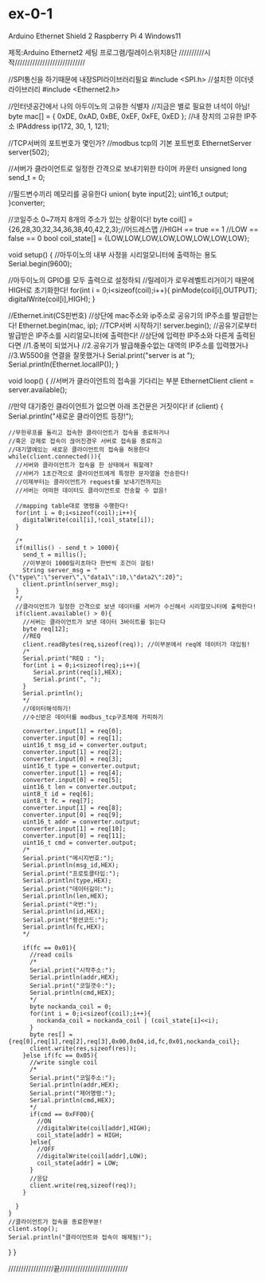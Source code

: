 # ex-0-1
Arduino Ethernet Shield 2 Raspberry Pi 4 Windows11

제목:Arduino Ethernet2 세팅 프로그램/릴레이스위치8단
//////////시작////////////////////////////


//SPI통신을 하기때문에 내장SPI라이브러리필요
#include <SPI.h>
//설치한 이더넷 라이브러리
#include <Ethernet2.h>

//인터넷공간에서 나의 아두이노의 고유한 식별자
//지금은 별로 필요한 녀석이 아님!
byte mac[] = {
  0xDE, 0xAD, 0xBE, 0xEF, 0xFE, 0xED
};
//내 장치의 고유한 IP주소
IPAddress ip(172, 30, 1, 121);

//TCP서버의 포트번호가 몇인가?
//modbus tcp의 기본 포트번호
EthernetServer server(502);

//서버가 클라이언트로 일정한 간격으로 보내기위한 타이머 카운터
unsigned long send_t = 0;

//필드변수끼리 메모리를 공유한다
union{
  byte input[2];
  uint16_t output;
}converter;

//코일주소 0~7까지 8개의 주소가 있는 상황이다!
byte coil[] = {26,28,30,32,34,36,38,40,42,2,3};//어드레스맵
//HIGH == true == 1
//LOW == false == 0
bool coil_state[] = {LOW,LOW,LOW,LOW,LOW,LOW,LOW,LOW};

void setup() {
  //아두이노의 내부 사정을 시리얼모니터에 출력하는 용도
  Serial.begin(9600);

  //아두이노의 GPIO를 모두 출력으로 설정하되
  //릴레이가 로우레벨트리거이기 때문에 HIGH로 초기화한다!
  for(int i = 0;i<sizeof(coil);i++){
    pinMode(coil[i],OUTPUT);
    digitalWrite(coil[i],HIGH);
  }
  
  //Ethernet.init(CS핀번호)
  //상단에 mac주소와 ip주소로 공유기의 IP주소를 발급받는다!
  Ethernet.begin(mac, ip);
  //TCP서버 시작하기!
  server.begin();
  //공유기로부터 발급받은 IP주소를 시리얼모니터에 출력한다!
  //상단에 입력한 IP주소와 다른게 출력된다면 
  //1.중복이 되었거나
  //2.공유기가 발급해줄수없는 대역의 IP주소를 입력했거나
  //3.W5500을 연결을 잘못했거나
  Serial.print("server is at ");
  Serial.println(Ethernet.localIP());
}


void loop() {
  //서버가 클라이언트의 접속을 기다리는 부분
  EthernetClient client = server.available();

  //만약 대기중인 클라이언트가 없으면 아래 조건문은 거짓이다!
  if (client) {
    Serial.println("새로운 클라이언트 등장!");

    //무한루프를 돌리고 접속한 클라이언트가 접속을 종료하거나
    //혹은 강제로 접속이 끊어진경우 서버로 접속을 종료하고
    //대기열에있는 새로운 클라이언트의 접속을 허용한다
    while(client.connected()){
      //서버와 클라이언트가 접속을 한 상태에서 뭐할래?
      //서버가 1초간격으로 클라이언트에게 특정한 문자열을 전송한다!
      //이제부터는 클라이언트가 request를 보내기전까지는
      //서버는 어떠한 데이터도 클라이언트로 전송할 수 없음!

      //mapping table대로 명령을 수행한다!
      for(int i = 0;i<sizeof(coil);i++){
        digitalWrite(coil[i],!coil_state[i]);
      }
      
      /*
      if(millis() - send_t > 1000){
        send_t = millis();
        //이부분이 1000밀리초마다 한번씩 조건이 걸림!
        String server_msg = "{\"type\":\"server\",\"data1\":10,\"data2\":20}";
        client.println(server_msg);
      }
      */
      //클라이언트가 일정한 간격으로 보낸 데이터를 서버가 수신해서 시리얼모니터에 출력한다!
      if(client.available() > 0){
        //서버는 클라이언트가 보낸 데이터 3바이트를 읽는다
        byte req[12];
        //REQ
        client.readBytes(req,sizeof(req)); //이부분에서 req에 데이터가 대입됨!
        /*
        Serial.print("REQ : ");
        for(int i = 0;i<sizeof(req);i++){
           Serial.print(req[i],HEX);
           Serial.print(", ");
        }
        Serial.println();
        */
        //데이터해석하기!
        //수신받은 데이터를 modbus_tcp구조체에 카피하기

        converter.input[1] = req[0];
        converter.input[0] = req[1];
        uint16_t msg_id = converter.output;
        converter.input[1] = req[2];
        converter.input[0] = req[3];
        uint16_t type = converter.output;
        converter.input[1] = req[4];
        converter.input[0] = req[5];
        uint16_t len = converter.output;
        uint8_t id = req[6];
        uint8_t fc = req[7];
        converter.input[1] = req[8];
        converter.input[0] = req[9];
        uint16_t addr = converter.output;
        converter.input[1] = req[10];
        converter.input[0] = req[11];
        uint16_t cmd = converter.output;
        /*
        Serial.print("메시지번호:");
        Serial.println(msg_id,HEX);
        Serial.print("프로토콜타입:");
        Serial.println(type,HEX);
        Serial.print("데이터길이:");
        Serial.println(len,HEX);
        Serial.print("국번:");
        Serial.println(id,HEX);
        Serial.print("펑션코드:");
        Serial.println(fc,HEX);
        */

        if(fc == 0x01){
          //read coils
          /*
          Serial.print("시작주소:");
          Serial.println(addr,HEX);
          Serial.print("코일갯수:");
          Serial.println(cmd,HEX);
          */
          byte nockanda_coil = 0;
          for(int i = 0;i<sizeof(coil);i++){
            nockanda_coil = nockanda_coil | (coil_state[i]<<i);  
          }
          byte res[] = {req[0],req[1],req[2],req[3],0x00,0x04,id,fc,0x01,nockanda_coil};
          client.write(res,sizeof(res));
        }else if(fc == 0x05){
          //write single coil
          /*
          Serial.print("코일주소:");
          Serial.println(addr,HEX);
          Serial.print("제어명령:");
          Serial.println(cmd,HEX);
          */
          if(cmd == 0xFF00){
            //ON
            //digitalWrite(coil[addr],HIGH);
            coil_state[addr] = HIGH;
          }else{
            //OFF
            //digitalWrite(coil[addr],LOW);
            coil_state[addr] = LOW;
          }
          //응답
          client.write(req,sizeof(req));
        }
        
      }
    }
    //클라이언트가 접속을 종료한부분!
    client.stop();
    Serial.println("클라이언트와 접속이 해제됨!");
  }
}



//////////////////끝///////////////////////////
